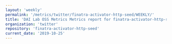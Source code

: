 ```yaml
---
layout: 'weekly'
permalink: '/metrics/twitter/finatra-activator-http-seed/WEEKLY/'
title: 'DAI Lab OSS Metrics Metrics report for finatra-activator-http-seed | WEEKLY-REPORT-2019-10-25'
organization: 'twitter'
repository: 'finatra-activator-http-seed'
current_date: '2019-10-25'
---
```

